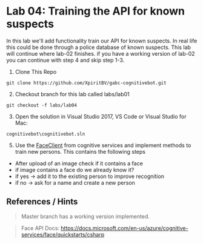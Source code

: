 # Lab 04: Training the API for known suspects

In this lab we'll add functionality train our API for known suspects. In real life this could be done through a police database of known suspects. This lab will continue where lab-02 finishes. if you have a working version of lab-02 you can continue with step 4 and skip step 1-3.

1. Clone This Repo
```
git clone https://github.com/XpiritBV/gabc-cognitivebot.git
```

2. Checkout branch for this lab called labs/lab01
```
git checkout -f labs/lab04
```

3. Open the solution in Visual Studio 2017, VS Code or Visual Studio for Mac: 
```
cognitivebot\cognitivebot.sln
```

5. Use the [FaceClient](https://www.nuget.org/packages/Microsoft.ProjectOxford.Face/) from cognitive services and implement methods to train new persons. This contains the following steps
* After upload of an image check if it contains a face
* if image contains a face do we already know it?
* if yes -> add it to the existing person to improve recognition
* if no -> ask for a name and create a new person

## References / Hints
> Master branch has a working version implemented.

> Face API Docs: https://docs.microsoft.com/en-us/azure/cognitive-services/face/quickstarts/csharp
